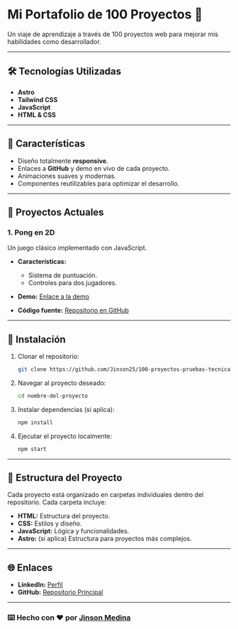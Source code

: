 # Mi Portafolio de 100 Proyectos 🚀

Un viaje de aprendizaje a través de 100 proyectos web para mejorar mis habilidades como desarrollador.

---

## 🛠️ Tecnologías Utilizadas

- **Astro**
- **Tailwind CSS**
- **JavaScript**
- **HTML & CSS**

---

## 📌 Características

- Diseño totalmente **responsive**.
- Enlaces a **GitHub** y demo en vivo de cada proyecto.
- Animaciones suaves y modernas.
- Componentes reutilizables para optimizar el desarrollo.

---

## 🚀 Proyectos Actuales

### **1. Pong en 2D**

Un juego clásico implementado con JavaScript.

- **Características:**
  - Sistema de puntuación.
  - Controles para dos jugadores.

- **Demo:** [Enlace a la demo](https://100-proyectos-pruebas-tecnicas.vercel.app/projects/01-pong-2D/index.html)
- **Código fuente:** [Repositorio en GitHub](https://github.com/Jinson25/100-proyectos-pruebas-tecnicas/tree/main/01-pong-2D)

---

## 🔧 Instalación

1. Clonar el repositorio:
   ```bash
   git clone https://github.com/Jinson25/100-proyectos-pruebas-tecnicas
   ```
2. Navegar al proyecto deseado:
   ```bash
   cd nombre-del-proyecto
   ```
3. Instalar dependencias (si aplica):
   ```bash
   npm install
   ```
4. Ejecutar el proyecto localmente:
   ```bash
   npm start
   ```

---

## 📁 Estructura del Proyecto

Cada proyecto está organizado en carpetas individuales dentro del repositorio. Cada carpeta incluye:

- **HTML:** Estructura del proyecto.
- **CSS:** Estilos y diseño.
- **JavaScript:** Lógica y funcionalidades.
- **Astro:** (si aplica) Estructura para proyectos más complejos.

---

## 🌐 Enlaces

- **LinkedIn:** [Perfil](https://www.linkedin.com/in/jinson-medina/)  
- **GitHub:** [Repositorio Principal](https://github.com/Jinson25/100-proyectos-pruebas-tecnicas)

---


### ⌨️ Hecho con ❤️ por [Jinson Medina](https://github.com/Jinson25)

